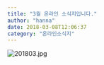 ```yaml
---
title: "3월 온라인 소식지입니다."
author: "hanna"
date: 2018-03-08T12:06:37
category: "온라인소식지"
---
```


![201803.jpg](/files/attach/images/1659/864/033/5ca5a95069dab955a832b8a95e0b4e1d.jpg)
